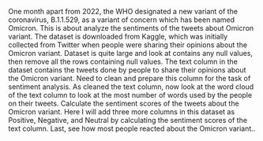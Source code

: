 One month apart from 2022, the WHO designated a new variant of the coronavirus, B.1.1.529, as a variant of concern which has been named Omicron. This is about analyze the sentiments of the tweets about Omicron variant.
  The dataset is downloaded from Kaggle, which was initially collected from Twitter when people were sharing their opinions about the Omicron variant.
  Dataset is quite large and look at contains any null values, then remove all the rows containing null values. The text column in the dataset contains the tweets done by people to share their opinions about the Omicron variant.
  Need to clean and prepare this column for the task of sentiment analysis. As cleaned the text column, now look at the word cloud of the text column to look at the most number of words used by the people on their tweets.
  Calculate the sentiment scores of the tweets about the Omicron variant. Here I will add three more columns in this dataset as Positive, Negative, and Neutral by calculating the sentiment scores of the text column. 
  Last, see how most people reacted about the Omicron variant..
